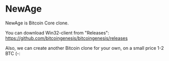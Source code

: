 # NewAge

NewAge is Bitcoin Core clone.

You can download Win32-client from "Releases": https://github.com/bitcoingenesis/bitcoingenesis/releases

Also, we can create another Bitcoin clone for your own, on a small price 1-2 BTC (-:
